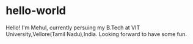 # hello-world
Hello!
I'm Mehul, currently persuing my B.Tech at VIT University,Vellore(Tamil Nadu),India.
Looking forward to have some fun.
